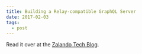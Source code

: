 ```yaml
---
title: Building a Relay-compatible GraphQL Server
date: 2017-02-03
tags: 
  - post
---
```


Read it over at the [Zalando Tech Blog](https://jobs.zalando.com/tech/blog/building-a-relay-compatible-graphql-server/).
